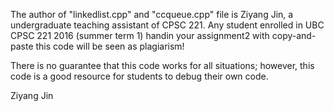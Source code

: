 The author of "linkedlist.cpp" and "ccqueue.cpp" file is Ziyang Jin, a undergraduate teaching assistant of CPSC 221.
Any student enrolled in UBC CPSC 221 2016 (summer term 1) handin your assignment2 with copy-and-paste this code will be seen as plagiarism!

There is no guarantee that this code works for all situations; however, this code is a good resource for students to debug their own code.

Ziyang Jin
